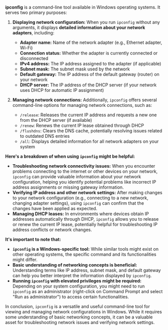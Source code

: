 **ipconfig** is a command-line tool available in Windows operating systems. It serves two primary purposes:

1. **Displaying network configuration:** When you run `ipconfig` without any arguments, it displays **detailed information about your network adapters**, including:
    
    - **Adapter name:** Name of the network adapter (e.g., Ethernet adapter, Wi-Fi)
    - **Connection status:** Whether the adapter is currently connected or disconnected
    - **IPv4 address:** The IP address assigned to the adapter (if applicable)
    - **Subnet mask:** The subnet mask used by the network
    - **Default gateway:** The IP address of the default gateway (router) on your network
    - **DHCP server:** The IP address of the DHCP server (if your network uses DHCP for automatic IP assignment)
2. **Managing network connections:** Additionally, `ipconfig` offers several command-line options for managing network connections, such as:
    
    - `/release`: Releases the current IP address and requests a new one from the DHCP server (if available)
    - `/renew`: Renews the current IP lease obtained through DHCP
    - `/flushdns`: Clears the DNS cache, potentially resolving issues related to outdated DNS entries
    - `/all`: Displays detailed information for all network adapters on your system

**Here's a breakdown of when using `ipconfig` might be helpful:**

- **Troubleshooting network connectivity issues:** When you encounter problems connecting to the internet or other devices on your network, `ipconfig` can provide valuable information about your network configuration, helping you identify potential problems like incorrect IP address assignments or missing gateway information.
- **Verifying IP address and other network settings:** After making changes to your network configuration (e.g., connecting to a new network, changing adapter settings), using `ipconfig` can confirm that the changes have been applied as expected.
- **Managing DHCP leases:** In environments where devices obtain IP addresses automatically through DHCP, `ipconfig` allows you to release or renew the current IP lease, potentially helpful for troubleshooting IP address conflicts or network changes.

**It's important to note that:**

- **`ipconfig` is a Windows-specific tool:** While similar tools might exist on other operating systems, the specific command and its functionalities might differ.
- **Basic understanding of networking concepts is beneficial:** Understanding terms like IP address, subnet mask, and default gateway can help you better interpret the information displayed by `ipconfig`.
- **Running `ipconfig` with elevated privileges might be required:** Depending on your system configuration, you might need to run `ipconfig` as an administrator (right-click on Command Prompt and select "Run as administrator") to access certain functionalities.

In conclusion, `ipconfig` is a versatile and useful command-line tool for viewing and managing network configurations in Windows. While it requires some understanding of basic networking concepts, it can be a valuable asset for troubleshooting network issues and verifying network settings.